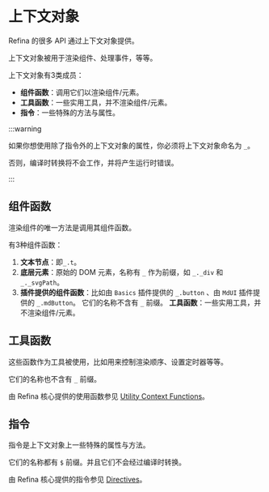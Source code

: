 # 上下文对象

Refina 的很多 API 通过上下文对象提供。

上下文对象被用于渲染组件、处理事件，等等。

上下文对象有3类成员：

- **组件函数**：调用它们以渲染组件/元素。
- **工具函数**：一些实用工具，并不渲染组件/元素。
- **指令**：一些特殊的方法与属性。

:::warning

如果你想使用除了指令外的上下文对象的属性，你必须将上下文对象命名为 `_`。

否则，编译时转换将不会工作，并将产生运行时错误。

:::

## 组件函数

渲染组件的唯一方法是调用其组件函数。

有3种组件函数：

1. **文本节点**：即`_.t`。
2. **底层元素**：原始的 DOM 元素，名称有 `_` 作为前缀，如 `_._div` 和 `_._svgPath`。
3. **插件提供的组件函数**：比如由 `Basics` 插件提供的 `_.button` 、由 `MdUI` 插件提供的 `_.mdButton`。 它们的名称不含有 `_` 前缀。 **工具函数**：一些实用工具，并不渲染组件/元素。

## 工具函数

这些函数作为工具被使用，比如用来控制渲染顺序、设置定时器等等。

它们的名称也不含有 `_` 前缀。

由 Refina 核心提供的使用函数参见 [Utility Context Functions](/guide/apis/util-funcs.md)。

## 指令

指令是上下文对象上一些特殊的属性与方法。

它们的名称都有 `$` 前缀。并且它们不会经过编译时转换。

由 Refina 核心提供的指令参见 [Directives](/guide/apis/directives.md)。
